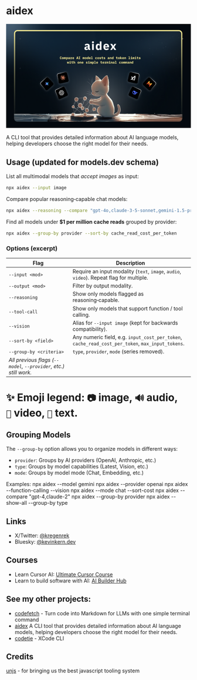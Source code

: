 # aidex

![llmdex Cover](/public/cover.png)

A CLI tool that provides detailed information about AI language models, helping developers choose the right model for their needs.

## Usage (updated for models.dev schema)

List all multimodal models that *accept images* as input:
```bash
npx aidex --input image
````

Compare popular reasoning‑capable chat models:

```bash
npx aidex --reasoning --compare "gpt-4o,claude-3-5-sonnet,gemini-1.5-pro"
```

Find all models under **\$1 per million cache reads** grouped by provider:

```bash
npx aidex --group-by provider --sort-by cache_read_cost_per_token
```

### Options (excerpt)

| Flag                                                             | Description                                                                                      |
| ---------------------------------------------------------------- | ------------------------------------------------------------------------------------------------ |
| `--input <mod>`                                                  | Require an input modality (`text`, `image`, `audio`, `video`). Repeat flag for multiple.         |
| `--output <mod>`                                                 | Filter by output modality.                                                                       |
| `--reasoning`                                                    | Show only models flagged as reasoning‑capable.                                                   |
| `--tool-call`                                                    | Show only models that support function / tool calling.                                           |
| `--vision`                                                       | Alias for `--input image` (kept for backwards compatibility).                                    |
| `--sort-by <field>`                                              | Any numeric field, e.g. `input_cost_per_token`, `cache_read_cost_per_token`, `max_input_tokens`. |
| `--group-by <criteria>`                                          | `type`, `provider`, `mode` (series removed).                                                     |
| *All previous flags (`--model`, `--provider`, etc.) still work.* |                                                                                                  |

# ✨ **Emoji legend**: `📷` image, `🔊` audio, `🎥` video, `📝` text.

## Grouping Models

The `--group-by` option allows you to organize models in different ways:

- `provider`: Groups by AI providers (OpenAI, Anthropic, etc.)
- `type`: Groups by model capabilities (Latest, Vision, etc.)
- `mode`: Groups by model mode (Chat, Embedding, etc.)

Examples:
  npx aidex --model gemini
  npx aidex --provider openai
  npx aidex --function-calling --vision
  npx aidex --mode chat --sort-cost
  npx aidex --compare "gpt-4,claude-2"
  npx aidex --group-by provider
  npx aidex --show-all --group-by type

## Links

- X/Twitter: [@kregenrek](https://x.com/kregenrek)
- Bluesky: [@kevinkern.dev](https://bsky.app/profile/kevinkern.dev)

## Courses
- Learn Cursor AI: [Ultimate Cursor Course](https://www.instructa.ai/en/cursor-ai)
- Learn to build software with AI: [AI Builder Hub](https://www.instructa.ai/en/ai-builder-hub)

## See my other projects:

* [codefetch](https://github.com/regenrek/codefetch) - Turn code into Markdown for LLMs with one simple terminal command
* [aidex](https://github.com/regenrek/aidex) A CLI tool that provides detailed information about AI language models, helping developers choose the right model for their needs.
* [codetie](https://github.com/codetie-ai/codetie) - XCode CLI

## Credits

[unjs](https://github.com/unjs) - for bringing us the best javascript tooling system